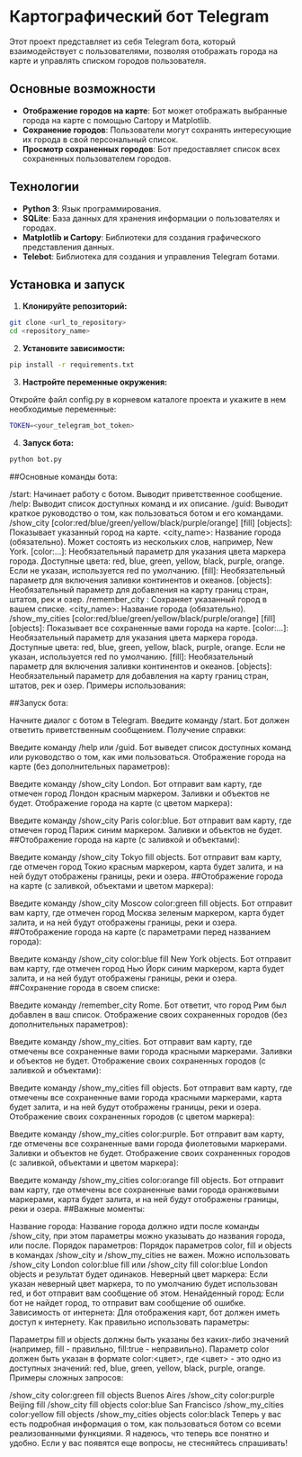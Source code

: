 # Картографический бот Telegram

Этот проект представляет из себя Telegram бота, который взаимодействует с пользователями, позволяя отображать города на карте и управлять списком городов пользователя.

## Основные возможности

- **Отображение городов на карте**: Бот может отображать выбранные города на карте с помощью Cartopy и Matplotlib.
- **Сохранение городов**: Пользователи могут сохранять интересующие их города в свой персональный список.
- **Просмотр сохраненных городов**: Бот предоставляет список всех сохраненных пользователем городов.

## Технологии

- **Python 3**: Язык программирования.
- **SQLite**: База данных для хранения информации о пользователях и городах.
- **Matplotlib и Cartopy**: Библиотеки для создания графического представления данных.
- **Telebot**: Библиотека для создания и управления Telegram ботами.

## Установка и запуск

1. **Клонируйте репозиторий:**
```bash
git clone <url_to_repository>
cd <repository_name>
```
2. **Установите зависимости:**
```bash
pip install -r requirements.txt
```
3. **Настройте переменные окружения:**

Откройте файл config.py в корневом каталоге проекта и укажите в нем необходимые переменные:
```bash
TOKEN=<your_telegram_bot_token>
```
4. **Запуск бота:**
```bash
python bot.py
```

##Основные команды бота:

/start: Начинает работу с ботом. Выводит приветственное сообщение.
/help: Выводит список доступных команд и их описание.
/guid: Выводит краткое руководство о том, как пользоваться ботом и его командами.
/show_city [color:red/blue/green/yellow/black/purple/orange] [fill] [objects]: Показывает указанный город на карте.
<city_name>: Название города (обязательно). Может состоять из нескольких слов, например, New York.
[color:...]: Необязательный параметр для указания цвета маркера города. Доступные цвета: red, blue, green, yellow, black, purple, orange. Если не указан, используется red по умолчанию.
[fill]: Необязательный параметр для включения заливки континентов и океанов.
[objects]: Необязательный параметр для добавления на карту границ стран, штатов, рек и озер.
/remember_city : Сохраняет указанный город в вашем списке.
<city_name>: Название города (обязательно).
/show_my_cities [color:red/blue/green/yellow/black/purple/orange] [fill] [objects]: Показывает все сохраненные вами города на карте.
[color:...]: Необязательный параметр для указания цвета маркера города. Доступные цвета: red, blue, green, yellow, black, purple, orange. Если не указан, используется red по умолчанию.
[fill]: Необязательный параметр для включения заливки континентов и океанов.
[objects]: Необязательный параметр для добавления на карту границ стран, штатов, рек и озер.
Примеры использования:

##Запуск бота:

Начните диалог с ботом в Telegram.
Введите команду /start. Бот должен ответить приветственным сообщением.
Получение справки:

Введите команду /help или /guid. Бот выведет список доступных команд или руководство о том, как ими пользоваться.
Отображение города на карте (без дополнительных параметров):

Введите команду /show_city London. Бот отправит вам карту, где отмечен город Лондон красным маркером. Заливки и объектов не будет.
Отображение города на карте (с цветом маркера):

Введите команду /show_city Paris color:blue. Бот отправит вам карту, где отмечен город Париж синим маркером. Заливки и объектов не будет.
##Отображение города на карте (с заливкой и объектами):

Введите команду /show_city Tokyo fill objects. Бот отправит вам карту, где отмечен город Токио красным маркером, карта будет залита, и на ней будут отображены границы, реки и озера.
##Отображение города на карте (с заливкой, объектами и цветом маркера):

Введите команду /show_city Moscow color:green fill objects. Бот отправит вам карту, где отмечен город Москва зеленым маркером, карта будет залита, и на ней будут отображены границы, реки и озера.
##Отображение города на карте (с параметрами перед названием города):

Введите команду /show_city color:blue fill New York objects. Бот отправит вам карту, где отмечен город Нью Йорк синим маркером, карта будет залита, и на ней будут отображены границы, реки и озера.
##Сохранение города в своем списке:

Введите команду /remember_city Rome. Бот ответит, что город Рим был добавлен в ваш список.
Отображение своих сохраненных городов (без дополнительных параметров):

Введите команду /show_my_cities. Бот отправит вам карту, где отмечены все сохраненные вами города красными маркерами. Заливки и объектов не будет.
Отображение своих сохраненных городов (с заливкой и объектами):

Введите команду /show_my_cities fill objects. Бот отправит вам карту, где отмечены все сохраненные вами города красными маркерами, карта будет залита, и на ней будут отображены границы, реки и озера.
Отображение своих сохраненных городов (с цветом маркера):

Введите команду /show_my_cities color:purple. Бот отправит вам карту, где отмечены все сохраненные вами города фиолетовыми маркерами. Заливки и объектов не будет.
Отображение своих сохраненных городов (с заливкой, объектами и цветом маркера):

Введите команду /show_my_cities color:orange fill objects. Бот отправит вам карту, где отмечены все сохраненные вами города оранжевыми маркерами, карта будет залита, и на ней будут отображены границы, реки и озера.
##Важные моменты:

Название города: Название города должно идти после команды /show_city, при этом параметры можно указывать до названия города, или после.
Порядок параметров: Порядок параметров color, fill и objects в командах /show_city и /show_my_cities не важен. Можно использовать /show_city London color:blue fill или /show_city fill color:blue London objects и результат будет одинаков.
Неверный цвет маркера: Если указан неверный цвет маркера, то по умолчанию будет использован red, и бот отправит вам сообщение об этом.
Ненайденный город: Если бот не найдет город, то отправит вам сообщение об ошибке.
Зависимость от интернета: Для отображения карт, бот должен иметь доступ к интернету.
Как правильно использовать параметры:

Параметры fill и objects должны быть указаны без каких-либо значений (например, fill - правильно, fill:true - неправильно).
Параметр color должен быть указан в формате color:<цвет>, где <цвет> - это одно из доступных значений: red, blue, green, yellow, black, purple, orange.
Примеры сложных запросов:

/show_city color:green fill objects Buenos Aires
/show_city color:purple Beijing fill
/show_city fill objects color:blue San Francisco
/show_my_cities color:yellow fill objects
/show_my_cities objects color:black
Теперь у вас есть подробная информация о том, как пользоваться ботом со всеми реализованными функциями. Я надеюсь, что теперь все понятно и удобно. Если у вас появятся еще вопросы, не стесняйтесь спрашивать!
